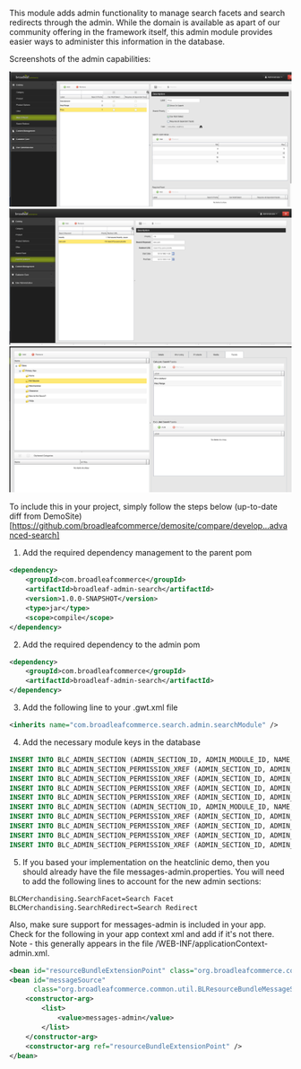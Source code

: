 This module adds admin functionality to manage search facets and search redirects through the admin. While the domain is available
as apart of our community offering in the framework itself, this admin module provides easier ways to administer this information in
the database.

Screenshots of the admin capabilities:

[![Facet Management](images/modules/AdvancedSearchAdmin-Facets.png)](images/modules/AdvancedSearchAdmin-Facets.png)
[![Search Redirect Management](images/modules/AdvancedSearchAdmin-Redirect.png)](images/modules/AdvancedSearchAdmin-Redirect.png)
[![Category Facet Management](images/modules/AdvancedSearchAdmin-CategoryFacets.png)](images/modules/AdvancedSearchAdmin-CategoryFacets.png)

To include this in your project, simply follow the steps below (up-to-date diff from DemoSite)[https://github.com/broadleafcommerce/demosite/compare/develop...advanced-search]

1. Add the required dependency management to the parent pom
```xml
<dependency>
    <groupId>com.broadleafcommerce</groupId>
    <artifactId>broadleaf-admin-search</artifactId>
    <version>1.0.0-SNAPSHOT</version>
    <type>jar</type>
    <scope>compile</scope>
</dependency>
```

2. Add the required dependency to the admin pom
```xml
<dependency>
    <groupId>com.broadleafcommerce</groupId>
    <artifactId>broadleaf-admin-search</artifactId>
</dependency>
```

3. Add the following line to your .gwt.xml file
```xml
<inherits name="com.broadleafcommerce.search.admin.searchModule" />
```

4. Add the necessary module keys in the database
```sql
INSERT INTO BLC_ADMIN_SECTION (ADMIN_SECTION_ID, ADMIN_MODULE_ID, NAME, SECTION_KEY, URL, USE_DEFAULT_HANDLER) VALUES (20, 1, 'Search Facet', 'SearchFacet', '/search-facet', TRUE);
INSERT INTO BLC_ADMIN_SECTION_PERMISSION_XREF (ADMIN_SECTION_ID, ADMIN_PERMISSION_ID) VALUES (20,6);
INSERT INTO BLC_ADMIN_SECTION_PERMISSION_XREF (ADMIN_SECTION_ID, ADMIN_PERMISSION_ID) VALUES (20,7);
INSERT INTO BLC_ADMIN_SECTION_PERMISSION_XREF (ADMIN_SECTION_ID, ADMIN_PERMISSION_ID) VALUES (20,8);
INSERT INTO BLC_ADMIN_SECTION_PERMISSION_XREF (ADMIN_SECTION_ID, ADMIN_PERMISSION_ID) VALUES (20,9);
INSERT INTO BLC_ADMIN_SECTION (ADMIN_SECTION_ID, ADMIN_MODULE_ID, NAME, SECTION_KEY, URL, USE_DEFAULT_HANDLER) VALUES (21, 1, 'Search Redirect', 'SearchRedirect', '/search-redirect', TRUE);
INSERT INTO BLC_ADMIN_SECTION_PERMISSION_XREF (ADMIN_SECTION_ID, ADMIN_PERMISSION_ID) VALUES (21,6);
INSERT INTO BLC_ADMIN_SECTION_PERMISSION_XREF (ADMIN_SECTION_ID, ADMIN_PERMISSION_ID) VALUES (21,7);
INSERT INTO BLC_ADMIN_SECTION_PERMISSION_XREF (ADMIN_SECTION_ID, ADMIN_PERMISSION_ID) VALUES (21,8);
INSERT INTO BLC_ADMIN_SECTION_PERMISSION_XREF (ADMIN_SECTION_ID, ADMIN_PERMISSION_ID) VALUES (21,9);
```
5. If you based your implementation on the heatclinic demo, then you should already have the file messages-admin.properties.
You will need to add the following lines to account for the new admin sections:
```
BLCMerchandising.SearchFacet=Search Facet
BLCMerchandising.SearchRedirect=Search Redirect
```

Also, make sure support for messages-admin is included in your app. Check for the following in your app context xml
and add if it's not there. Note - this generally appears in the file /WEB-INF/applicationContext-admin.xml.
```xml
<bean id="resourceBundleExtensionPoint" class="org.broadleafcommerce.common.util.ResourceBundleExtensionPoint" />
<bean id="messageSource"
      class="org.broadleafcommerce.common.util.BLResourceBundleMessageSource">
    <constructor-arg>
        <list>
            <value>messages-admin</value>
        </list>
    </constructor-arg>
    <constructor-arg ref="resourceBundleExtensionPoint" />
</bean>
```
